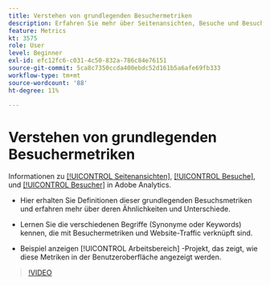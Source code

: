```yaml
---
title: Verstehen von grundlegenden Besuchermetriken
description: Erfahren Sie mehr über Seitenansichten, Besuche und Besucher in Adobe Analytics. Hier erhalten Sie Einblicke in die grundlegenden Besuchermetriken, die Ihnen beim Verständnis des Website-Traffics helfen.
feature: Metrics
kt: 3575
role: User
level: Beginner
exl-id: efc12fc6-c031-4c50-832a-786c84e76151
source-git-commit: 5ca8c7350ccda400ebdc52d161b5a6afe69fb333
workflow-type: tm+mt
source-wordcount: '88'
ht-degree: 11%

---
```


# Verstehen von grundlegenden Besuchermetriken

Informationen zu [[!UICONTROL Seitenansichten]](https://experienceleague.adobe.com/docs/analytics/components/metrics/page-views.html?lang=en), [[!UICONTROL Besuche]](https://experienceleague.adobe.com/docs/analytics/components/metrics/visits.html?lang=de), und [[!UICONTROL Besucher]](https://experienceleague.adobe.com/docs/analytics/components/metrics/unique-visitors.html?lang=de) in Adobe Analytics.

* Hier erhalten Sie Definitionen dieser grundlegenden Besuchsmetriken und erfahren mehr über deren Ähnlichkeiten und Unterschiede.

* Lernen Sie die verschiedenen Begriffe (Synonyme oder Keywords) kennen, die mit Besuchermetriken und Website-Traffic verknüpft sind.

* Beispiel anzeigen [!UICONTROL Arbeitsbereich] -Projekt, das zeigt, wie diese Metriken in der Benutzeroberfläche angezeigt werden.

>[!VIDEO](https://video.tv.adobe.com/v/28774/?quality=12&learn=on)
